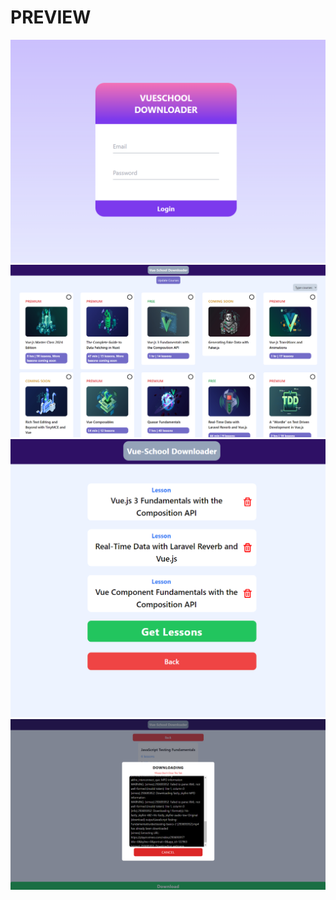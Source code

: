 # PREVIEW
![Login](login.png)
![Home](home.png)
![Selected Course](selected.png)
![Download](download.png)
